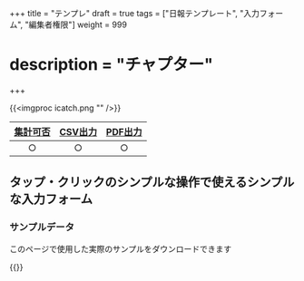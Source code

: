 +++
title = "テンプレ"
draft = true
tags = ["日報テンプレート", "入力フォーム", "編集者権限"]
weight = 999
# description = "チャプター"
+++

{{<imgproc icatch.png   "" />}}

|[集計可否](/report/totalling/form/)|[CSV出力](/report/totalling/csv/)|[PDF出力](/report/read/pdf/)|
|:---:|:---:|:---:|
|○|○|○|

## タップ・クリックのシンプルな操作で使えるシンプルな入力フォーム

### サンプルデータ

このページで使用した実際のサンプルをダウンロードできます

{{<attachments style="orange" />}}
